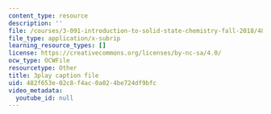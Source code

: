 ```yaml
---
content_type: resource
description: ''
file: /courses/3-091-introduction-to-solid-state-chemistry-fall-2018/482f653e02c8f4ac0a024be724df9bfc_uVGQayrQ9JA.srt
file_type: application/x-subrip
learning_resource_types: []
license: https://creativecommons.org/licenses/by-nc-sa/4.0/
ocw_type: OCWFile
resourcetype: Other
title: 3play caption file
uid: 482f653e-02c8-f4ac-0a02-4be724df9bfc
video_metadata:
  youtube_id: null
---
```

